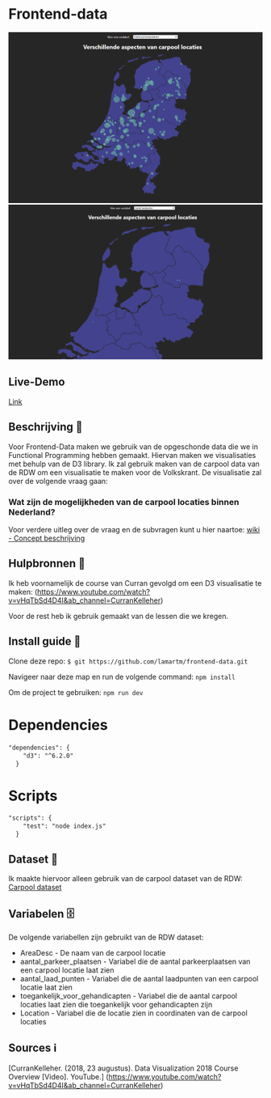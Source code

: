 # Frontend-data
   ![Visu 1](https://github.com/lamartm/frontend-data/blob/master/images/visu%201.PNG)
   ![Visu 2](https://github.com/lamartm/frontend-data/blob/master/images/visu%202.PNG)
   
## Live-Demo
[Link](https://lamartm.github.io/frontend-data/)
   
## Beschrijving 📖
Voor Frontend-Data maken we gebruik van de opgeschonde data die we in Functional Programming hebben gemaakt. Hiervan maken we visualisaties met behulp van de D3 library.
Ik zal gebruik maken van de carpool data van de RDW om een visualisatie te maken voor de Volkskrant. De visualisatie zal over de volgende vraag gaan:

### Wat zijn de mogelijkheden van de carpool locaties binnen Nederland?

Voor verdere uitleg over de vraag en de subvragen kunt u hier naartoe:
[wiki -  Concept beschrijving](google.com)

## Hulpbronnen 🦮
Ik heb voornamelijk de course van Curran gevolgd om een D3 visualisatie te maken: 
(https://www.youtube.com/watch?v=vHqTbSd4D4I&ab_channel=CurranKelleher)

Voor de rest heb ik gebruik gemaakt van de lessen die we kregen.

## Install guide 🚀
Clone deze repo:
```$ git https://github.com/lamartm/frontend-data.git```

Navigeer naar deze map en run de volgende command:
``` npm install ```

Om de project te gebruiken:
``` npm run dev ```

# Dependencies
```   
"dependencies": {
    "d3": "^6.2.0"
  }
```
# Scripts
```
"scripts": {
    "test": "node index.js"
  }
```

## Dataset 💽
Ik maakte hiervoor alleen gebruik van de carpool dataset van de RDW:
[Carpool dataset](https://opendata.rdw.nl/Parkeren/GEO-Carpool/9c54-cmfx)

## Variabelen 🗄️

De volgende variabellen zijn gebruikt van de RDW dataset:

- AreaDesc - De naam van de carpool locatie
- aantal_parkeer_plaatsen - Variabel die de aantal parkeerplaatsen van een carpool locatie laat zien
- aantal_laad_punten - Variabel die de aantal laadpunten van een carpool locatie laat zien
- toegankelijk_voor_gehandicapten - Variabel die de aantal carpool locaties laat zien die toegankelijk voor gehandicapten zijn
- Location -  Variabel die de locatie zien in coordinaten van de carpool locaties

## Sources ℹ️
[CurranKelleher. (2018, 23 augustus). Data Visualization 2018 Course Overview [Video]. YouTube.]
(https://www.youtube.com/watch?v=vHqTbSd4D4I&ab_channel=CurranKelleher)
